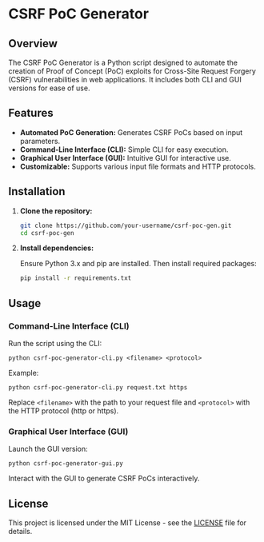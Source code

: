 # CSRF PoC Generator

## Overview

The CSRF PoC Generator is a Python script designed to automate the creation of Proof of Concept (PoC) exploits for Cross-Site Request Forgery (CSRF) vulnerabilities in web applications. It includes both CLI and GUI versions for ease of use.

## Features

- **Automated PoC Generation:** Generates CSRF PoCs based on input parameters.
- **Command-Line Interface (CLI):** Simple CLI for easy execution.
- **Graphical User Interface (GUI):** Intuitive GUI for interactive use.
- **Customizable:** Supports various input file formats and HTTP protocols.

## Installation

1. **Clone the repository:**

    ```bash
    git clone https://github.com/your-username/csrf-poc-gen.git
    cd csrf-poc-gen
    ```

2. **Install dependencies:**

    Ensure Python 3.x and pip are installed. Then install required packages:

    ```bash
    pip install -r requirements.txt
    ```

## Usage

### Command-Line Interface (CLI)

Run the script using the CLI:

    python csrf-poc-generator-cli.py <filename> <protocol>
  

Example:

    python csrf-poc-generator-cli.py request.txt https

Replace `<filename>` with the path to your request file and `<protocol>` with the HTTP protocol (http or https).

### Graphical User Interface (GUI)

Launch the GUI version:

    python csrf-poc-generator-gui.py

Interact with the GUI to generate CSRF PoCs interactively.

## License

This project is licensed under the MIT License - see the [LICENSE](LICENSE) file for details.
